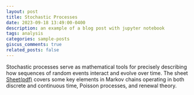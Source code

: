 ```yaml
---
layout: post
title: Stochastic Processes
date: 2023-09-18 13:49:00-0400
description: an example of a blog post with jupyter notebook
tags: analysis
categories: sample-posts
giscus_comments: true
related_posts: false
---
```


Stochastic processes serve as mathematical tools for precisely describing how sequences of random events interact and evolve over time. The sheet <a href="../../../assets/pdf/spsheet.pdf">Sheet(pdf)</a> covers some key elements in Markov chains operating in both discrete and continuous time, Poisson processes, and renewal theory. 